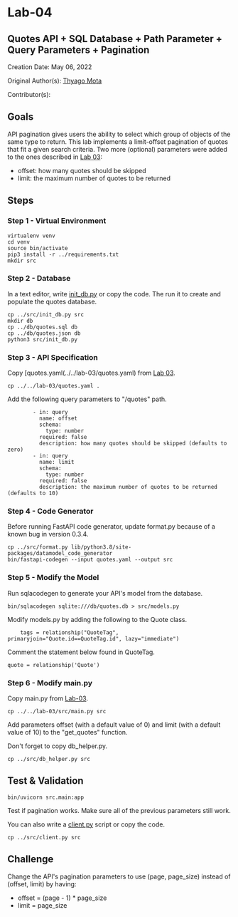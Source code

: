 # Lab-04

## Quotes API + SQL Database + Path Parameter + Query Parameters + Pagination

Creation Date: May 06, 2022

Original Author(s): [Thyago Mota](https://github.com/thyagomota)

Contributor(s): 

## Goals

API pagination gives users the ability to select which group of objects of the same type to return. This lab implements a limit-offset pagination of quotes that fit a given search criteria. Two more (optional) parameters were added to the ones described in [Lab 03](../lab-03): 

* offset: how many quotes should be skipped
* limit: the maximum number of quotes to be returned

## Steps

### Step 1 - Virtual Environment

```
virtualenv venv
cd venv
source bin/activate
pip3 install -r ../requirements.txt
mkdir src
```

### Step 2 - Database

In a text editor, write [init_db.py](src/init_db.py) or copy the code. The run it to create and populate the quotes database. 

```
cp ../src/init_db.py src
mkdir db
cp ../db/quotes.sql db
cp ../db/quotes.json db
python3 src/init_db.py
```

### Step 3 - API Specification

Copy [quotes.yaml(../../lab-03/quotes.yaml) from [Lab 03](../lab-03). 

```
cp ../../lab-03/quotes.yaml .
```

Add the following query parameters to "/quotes" path. 

```
        - in: query
          name: offset
          schema:
            type: number 
          required: false 
          description: how many quotes should be skipped (defaults to zero)
        - in: query 
          name: limit 
          schema: 
            type: number 
          required: false
          description: the maximum number of quotes to be returned (defaults to 10)
```

### Step 4 - Code Generator

Before running FastAPI code generator, update format.py because of a known bug in version 0.3.4.

```
cp ../src/format.py lib/python3.8/site-packages/datamodel_code_generator
bin/fastapi-codegen --input quotes.yaml --output src
``` 

### Step 5 - Modify the Model

Run sqlacodegen to generate your API's model from the database. 

```
bin/sqlacodegen sqlite:///db/quotes.db > src/models.py
```

Modify models.py by adding the following to the Quote class. 

```
    tags = relationship("QuoteTag", primaryjoin="Quote.id==QuoteTag.id", lazy="immediate") 
```

Comment the statement below found in QuoteTag. 

```
quote = relationship('Quote')
```

### Step 6 - Modify main.py

Copy main.py from [Lab-03](../lab-03). 

```
cp ../../lab-03/src/main.py src
```

Add parameters offset (with a default value of 0) and limit (with a default value of 10) to the "get_quotes" function. 

Don't forget to copy db_helper.py.

```
cp ../src/db_helper.py src
```

## Test & Validation

```
bin/uvicorn src.main:app
```

Test if pagination works. Make sure all of the previous parameters still work. 

You can also write a [client.py](src/client.py) script or copy the code.

```
cp ../src/client.py src
```

## Challenge

Change the API's pagination parameters to use (page, page_size) instead of (offset, limit) by having: 

* offset = (page - 1) * page_size
* limit = page_size
